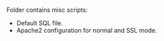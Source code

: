 Folder contains misc scripts:

* Default SQL file.
* Apache2 configuration for normal and SSL mode. 

